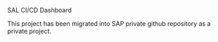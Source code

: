 SAL CI/CD Dashboard

This project has been migrated into SAP private github repository as a private project.
